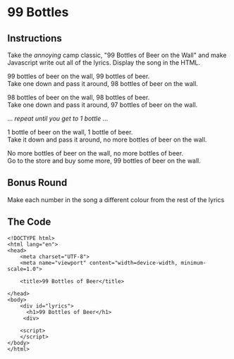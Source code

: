 # 99 Bottles

## Instructions

Take the _annoying_ camp classic, "99 Bottles of Beer on the Wall" and make Javascript write out all of the lyrics. Display the song in the HTML.

99 bottles of beer on the wall, 99 bottles of beer.    
Take one down and pass it around, 98 bottles of beer on the wall.

98 bottles of beer on the wall, 98 bottles of beer.    
Take one down and pass it around, 97 bottles of beer on the wall.

...
*repeat until you get to 1 bottle*
...

1 bottle of beer on the wall, 1 bottle of beer.    
Take it down and pass it around, no more bottles of beer on the wall.

No more bottles of beer on the wall, no more bottles of beer.    
Go to the store and buy some more, 99 bottles of beer on the wall.

## Bonus Round

Make each number in the song a different colour from the rest of the lyrics

## The Code

	<!DOCTYPE html>
	<html lang="en">
	<head>
	    <meta charset="UTF-8">
	    <meta name="viewport" content="width=device-width, minimum-scale=1.0">

	    <title>99 Bottles of Beer</title>

	</head>
	<body>
		<div id="lyrics">
		  <h1>99 Bottles of Beer</h1> 
		 <div>

		<script>
		</script>
	</body>
	</html>
		